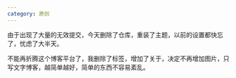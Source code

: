 ```yaml
---
category: 原创
---
```


由于出现了大量的无效提交，今天删除了仓库，重装了主题，以前的设置都快忘了，忧虑了大半天。

不能再折腾这个博客平台了，我删除了标签，增加了关于，决定不再增加图片，只写文字博客，越简单越好，简单的东西不容易紊乱。
